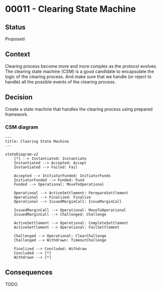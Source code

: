 # 00011 - Clearing State Machine

## Status

Proposed

## Context

Clearing process become more and more complex as the protocol evolves. The clearing state machine (CSM) is a good candidate to encapsulate the logic of the clearing process. And make sure that we handle (or reject to handle) all the possible events of the clearing process.

## Decision

Create a state machine that handles the clearing process using prepared framework.

### CSM diagram

```mermaid
---
title: Clearing State Machine
---

stateDiagram-v2
    [*] --> Instantiated: Instantiate
    Instantiated --> Accepted: Accept
    Instantiated --> Failed: Fail

    Accepted --> InitiatorFunded: InitiatorFunds
    InitiatorFunded --> Funded: Fund
    Funded --> Operational: MoveToOperational

    Operational --> ActiveSettlement: PerepareSettlement
    Operational --> Finalized: Finalize
    Operational --> IssuedMarginCall: IssueMarginCall
    
    IssuedMarginCall --> Operational: MoveToOperational
    IssuedMarginCall --> Challenged: Challenge

    ActiveSettlement --> Operational: CompleteSettlement
    ActiveSettlement --> Operational: FailSettlement
    
    Challenged --> Operational: ClearChallenge
    Challenged --> Withdrawn: TimeoutChallenge
    
    Finalized --> Concluded: Withdraw
    Concluded --> [*]
    Withdrawn --> [*]
```


## Consequences

TODO
